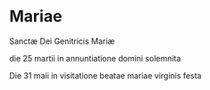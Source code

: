 # Mariae
Sanctæ Dei Genitricis Mariæ


die 25 martii
in annuntiatione domini
solemnita

Die 31 maii
in visitatione beatae mariae virginis
festa

